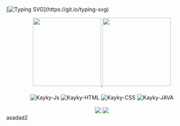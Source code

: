 [![Typing SVG](https://readme-typing-svg.demolab.com?font=Fira+Code&duration=2500&pause=1000&color=FFD95B&multiline=true&width=720&height=120&lines=Ol%C3%A1%2C+meu+nome+%C3%A9+Kayky+Ribeiro%2C+bem+vindo(a)+ao+meu+perfil!;Sou+estudante+de+Ci%C3%AAncia+da+Computa%C3%A7%C3%A3o.;Hello%2C+my+name+is+Kayky+Ribeiro%2C+welcome+to+my+profile!;I'm+studying+Computer+Science.)](https://git.io/typing-svg)
<div align="center">
  <a href="https://github.com/NeroScarllet">
  <img height="180em" src="https://github-readme-stats.vercel.app/api?username=NeroScarllet&show_icons=true&title_color=D68D20&theme=great-gatsby&include_all_commits=true&count_private=true"/>
  <img height="180em" src="https://github-readme-stats.vercel.app/api/top-langs/?username=Nero&title_color=D68D20&layout=compact&langs_count=7&theme=great-gatsby"/>
  </a>
</div>
<div align="center" style="display: inline_block"><br>
  <img align="center" alt="Kayky-Js" src="https://img.shields.io/badge/JavaScript-F7DF1E?style=for-the-badge&logo=javascript&logoColor=black">
  <img align="center" alt="Kayky-HTML" src="https://img.shields.io/badge/HTML5-E34F26?style=for-the-badge&logo=html5&logoColor=white">
  <img align="center" alt="Kayky-CSS" src="https://img.shields.io/badge/CSS3-1572B6?style=for-the-badge&logo=css3&logoColor=white">
  <img align="center" alt="Kayky-JAVA" src="https://img.shields.io/badge/Java-ED8B00?style=for-the-badge&logo=java&logoColor=white">
</div>
<br/>
<div align="center">
  <a href = "mailto:kaykyr06@gmail.com"><img src="https://img.shields.io/badge/-Gmail-%23333?style=for-the-badge&logo=gmail&logoColor=white" target="_blank"></a>
  <a href="https://www.linkedin.com/in/kayky-lima-08a6b7233" target="_blank"><img src="https://img.shields.io/badge/-LinkedIn-%230077B5?style=for-the-badge&logo=linkedin&logoColor=white" target="_blank"></a>
</div>
asadad2
